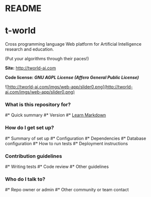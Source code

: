 # README #
# t-world

Cross programming language Web platform for Artificial Intelligence research and education.

(Put your algorithms through their paces!)

**Site:** http://tworld-ai.com

**Code license: _GNU AGPL License (Affero General Public License)_**


![http://tworld-ai.com/imgs/web-app/slider0.png](http://tworld-ai.com/imgs/web-app/slider0.png)

### What is this repository for? ###

#* Quick summary
#* Version
#* [Learn Markdown](https://bitbucket.org/tutorials/markdowndemo)

### How do I get set up? ###

#* Summary of set up
#* Configuration
#* Dependencies
#* Database configuration
#* How to run tests
#* Deployment instructions

### Contribution guidelines ###

#* Writing tests
#* Code review
#* Other guidelines

### Who do I talk to? ###

#* Repo owner or admin
#* Other community or team contact